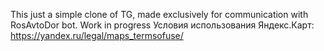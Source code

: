This just a simple clone of TG, made exclusively for communication with RosAvtoDor bot. Work in progress
Условия использования Яндекс.Карт:
https://yandex.ru/legal/maps_termsofuse/